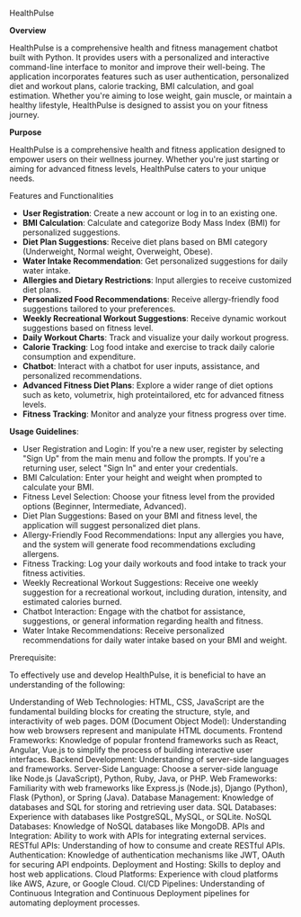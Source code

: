 HealthPulse

**Overview**

HealthPulse is a comprehensive health and fitness management chatbot built with Python. It provides users with a personalized and interactive command-line interface to monitor and improve their well-being. The application incorporates features such as user authentication, personalized diet and workout plans, calorie tracking, BMI calculation, and goal estimation. Whether you're aiming to lose weight, gain muscle, or maintain a healthy lifestyle, HealthPulse is designed to assist you on your fitness journey.

**Purpose** 

HealthPulse is a comprehensive health and fitness application designed to empower users on their wellness journey. Whether you're just starting or aiming for advanced fitness levels, HealthPulse caters to your unique needs.

 Features and Functionalities
- **User Registration**: Create a new account or log in to an existing one.
- **BMI Calculation**: Calculate and categorize Body Mass Index (BMI) for personalized suggestions.
- **Diet Plan Suggestions**: Receive diet plans based on BMI category (Underweight, Normal weight, Overweight, Obese).
- **Water Intake Recommendation**: Get personalized suggestions for daily water intake.
- **Allergies and Dietary Restrictions**: Input allergies to receive customized diet plans.
- **Personalized Food Recommendations**: Receive allergy-friendly food suggestions tailored to your preferences.
- **Weekly Recreational Workout Suggestions**: Receive dynamic workout suggestions based on fitness level.
- **Daily Workout Charts**: Track and visualize your daily workout progress.
- **Calorie Tracking**: Log food intake and exercise to track daily calorie consumption and expenditure.
- **Chatbot**: Interact with a chatbot for user inputs, assistance, and personalized recommendations.
- **Advanced Fitness Diet Plans**: Explore a wider range of diet options such as keto, volumetrix, high proteintailored, etc for advanced fitness levels.
- **Fitness Tracking**: Monitor and analyze your fitness progress over time.

**Usage Guidelines**:
- User Registration and Login: If you're a new user, register by selecting "Sign Up" from the main menu and follow the prompts. If you're a returning user, select "Sign In" and enter your credentials.
- BMI Calculation: Enter your height and weight when prompted to calculate your BMI.
- Fitness Level Selection: Choose your fitness level from the provided options (Beginner, Intermediate, Advanced).
- Diet Plan Suggestions: Based on your BMI and fitness level, the application will suggest personalized diet plans.
- Allergy-Friendly Food Recommendations: Input any allergies you have, and the system will generate food recommendations excluding allergens.
- Fitness Tracking: Log your daily workouts and food intake to track your fitness activities.
- Weekly Recreational Workout Suggestions: Receive one weekly suggestion for a recreational workout, including duration, intensity, and estimated calories burned.
- Chatbot Interaction: Engage with the chatbot for assistance, suggestions, or general information regarding health and fitness.
- Water Intake Recommendations: Receive personalized recommendations for daily water intake based on your BMI and weight.

Prerequisite:

To effectively use and develop HealthPulse, it is beneficial to have an understanding of the following:

Understanding of Web Technologies: HTML, CSS, JavaScript are the fundamental building blocks for creating the structure, style, and interactivity of web pages.
DOM (Document Object Model): Understanding how web browsers represent and manipulate HTML documents.
Frontend Frameworks: Knowledge of popular frontend frameworks such as React, Angular, Vue.js to simplify the process of building interactive user interfaces.
Backend Development: Understanding of server-side languages and frameworks.
Server-Side Language: Choose a server-side language like Node.js (JavaScript), Python, Ruby, Java, or PHP.
Web Frameworks: Familiarity with web frameworks like Express.js (Node.js), Django (Python), Flask (Python), or Spring (Java).
Database Management: Knowledge of databases and SQL for storing and retrieving user data.
SQL Databases: Experience with databases like PostgreSQL, MySQL, or SQLite.
NoSQL Databases: Knowledge of NoSQL databases like MongoDB.
APIs and Integration: Ability to work with APIs for integrating external services.
RESTful APIs: Understanding of how to consume and create RESTful APIs.
Authentication: Knowledge of authentication mechanisms like JWT, OAuth for securing API endpoints.
Deployment and Hosting: Skills to deploy and host web applications.
Cloud Platforms: Experience with cloud platforms like AWS, Azure, or Google Cloud.
CI/CD Pipelines: Understanding of Continuous Integration and Continuous Deployment pipelines for automating deployment processes.
